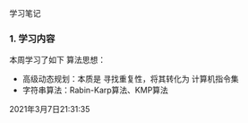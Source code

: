学习笔记

### 1. 学习内容

本周学习了如下 算法思想：

- 高级动态规划：本质是 寻找重复性，将其转化为 计算机指令集
- 字符串算法：Rabin-Karp算法、KMP算法









2021年3月7日21:31:35